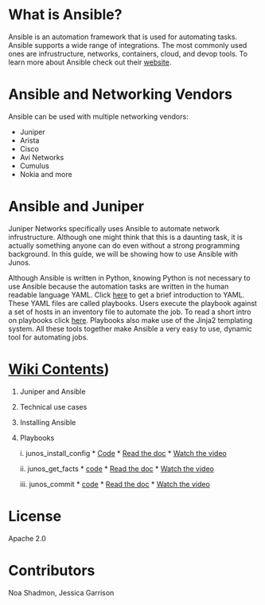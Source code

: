 # What is Ansible?
Ansible is an automation framework that is used for automating tasks. Ansible supports a wide range of integrations. The most commonly used ones are infrustructure, networks, containers, cloud, and devop tools. To learn more about Ansible check out their [website](https://ansible.com). 

# Ansible and Networking Vendors
Ansible can be used with multiple networking vendors: 
* Juniper
* Arista
* Cisco
* Avi Networks
* Cumulus
* Nokia and more

# Ansible and Juniper
Juniper Networks specifically uses Ansible to automate network infrustructure. Although one might think that this is a daunting task, it is actually something anyone can do even without a strong programming background. In this guide, we will be showing how to use Ansible with Junos. 

Although Ansible is written in Python, knowing Python is not necessary to use Ansible because the automation tasks are written in the human readable language YAML. Click [here](../master/resources/yaml.pdf) to get a brief introduction to YAML. These YAML files are called playbooks. Users execute the playbook against a set of hosts in an inventory file to automate the job. To read a short intro on playbooks click [here](../master/resources/playbooks.pdf). Playbooks also make use of the Jinja2 templating system. All these tools together make Ansible a very easy to use, dynamic tool for automating jobs.  

# [Wiki Contents](https://github.com/Juniper/ansible-junos-examples/wiki))
1. Juniper and Ansible
2. Technical use cases
3. Installing Ansible
4. Playbooks

    i. junos_install_config
        * [Code](https://github.com/Juniper/ansible-junos-examples/blob/master/library/junos_install_config.yaml)
        * [Read the doc](https://github.com/Juniper/ansible-junos-examples/wiki/junos_install_config)
        * [Watch the video](https://www.youtube.com/watch?v=gHFyhr3imIc)
        
    ii. junos_get_facts
        * [code](https://github.com/Juniper/ansible-junos-examples/blob/master/library/junos_get_facts.yaml)
        * [Read the doc](https://github.com/Juniper/ansible-junos-examples/wiki/junos_get_facts)
        * [Watch the video](https://www.youtube.com/watch?v=KDPTs_9qd8o)
    
    iii. junos_commit
        * [code](https://github.com/Juniper/ansible-junos-examples/blob/master/library/junos_commit.yaml)
        * [Read the doc](https://github.com/Juniper/ansible-junos-examples/wiki/junos_commit)
        * [Watch the video](https://www.youtube.com/watch?v=M4qSlrb3-zU)

# License
Apache 2.0

# Contributors
Noa Shadmon, Jessica Garrison


